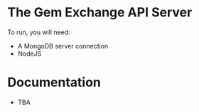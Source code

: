 # The Gem Exchange API Server

To run, you will need:

- A MongoDB server connection
- NodeJS

# Documentation

- TBA
